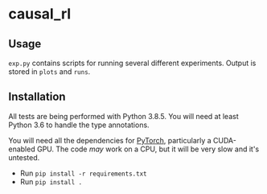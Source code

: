# causal_rl

## Usage
`exp.py` contains scripts for running several different experiments. Output is stored in `plots` and `runs`.

## Installation
All tests are being performed with Python 3.8.5. You will need at least Python 3.6 to handle the type annotations.

You will need all the dependencies for [PyTorch](https://pytorch.org/get-started/locally/), particularly a CUDA-enabled GPU. The code *may* work on a CPU, but it will be very slow and it's untested.

* Run `pip install -r requirements.txt`
* Run `pip install .`
